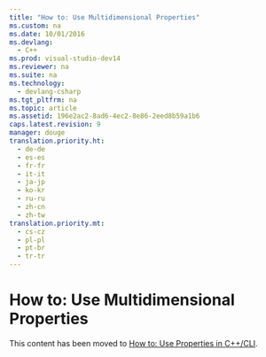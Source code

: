 ```yaml
---
title: "How to: Use Multidimensional Properties"
ms.custom: na
ms.date: 10/01/2016
ms.devlang: 
  - C++
ms.prod: visual-studio-dev14
ms.reviewer: na
ms.suite: na
ms.technology: 
  - devlang-csharp
ms.tgt_pltfrm: na
ms.topic: article
ms.assetid: 196e2ac2-8ad6-4ec2-8e86-2eed8b59a1b6
caps.latest.revision: 9
manager: douge
translation.priority.ht: 
  - de-de
  - es-es
  - fr-fr
  - it-it
  - ja-jp
  - ko-kr
  - ru-ru
  - zh-cn
  - zh-tw
translation.priority.mt: 
  - cs-cz
  - pl-pl
  - pt-br
  - tr-tr
---
```

# How to: Use Multidimensional Properties
This content has been moved to [How to: Use Properties in C++/CLI](../Topic/How%20to:%20Use%20Properties%20in%20C++-CLI.md).
